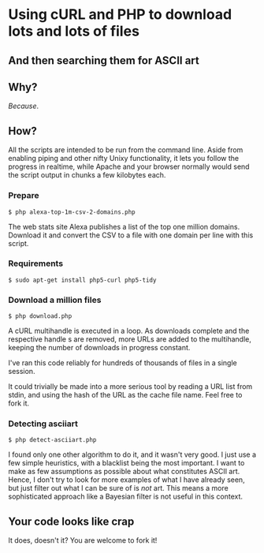 Using cURL and PHP to download lots and lots of files
=====================================================
And then searching them for ASCII art
-------------------------------------

Why?
----

*Because*.

How?
----

All the scripts are intended to be run from the command line. Aside from enabling piping and other nifty Unixy functionality, it lets you follow the progress in realtime, while Apache and your browser normally would send the script output in chunks a few kilobytes each.

### Prepare

	$ php alexa-top-1m-csv-2-domains.php

The web stats site Alexa publishes a list of the top one million domains. Download it and convert the CSV to a file with one domain per line with this script.

### Requirements

	$ sudo apt-get install php5-curl php5-tidy

### Download a million files

	$ php download.php

A cURL multihandle is executed in a loop. As downloads complete and the respective handle s are removed, more URLs are added to the multihandle, keeping the number of downloads in progress constant.

I've ran this code reliably for hundreds of thousands of files in a single session.

It could trivially be made into a more serious tool by reading a URL list from stdin, and using the hash of the URL as the cache file name. Feel free to fork it.

### Detecting asciiart

	$ php detect-asciiart.php

I found only one other algorithm to do it, and it wasn't very good. I just use a few simple heuristics, with a blacklist being the most important. I want to make as few assumptions as possible about what constitutes ASCII art. Hence, I don't try to look for more examples of what I have already seen, but just filter out what I can be sure of is *not* art. This means a more sophisticated approach like a Bayesian filter is not useful in this context.


Your code looks like crap
-------------------------

It does, doesn't it? You are welcome to fork it!
